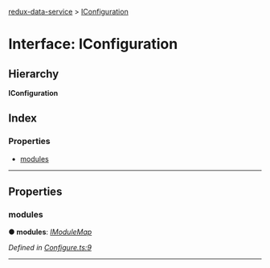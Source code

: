 [redux-data-service](../README.md) > [IConfiguration](../interfaces/iconfiguration.md)

# Interface: IConfiguration

## Hierarchy

**IConfiguration**

## Index

### Properties

* [modules](iconfiguration.md#modules)

---

## Properties

<a id="modules"></a>

###  modules

**● modules**: *[IModuleMap](imodulemap.md)*

*Defined in [Configure.ts:9](https://github.com/Rediker-Software/redux-data-service/blob/cb5e36e/src/Configure.ts#L9)*

___

